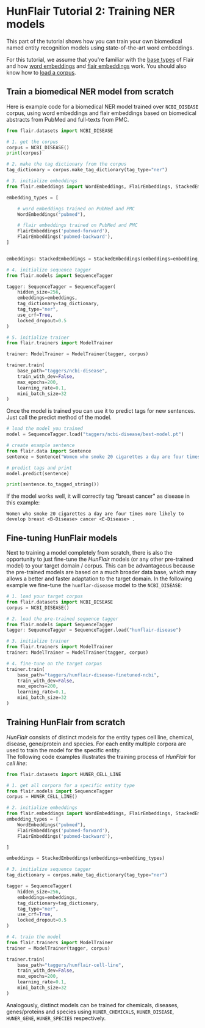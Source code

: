 # HunFlair Tutorial 2: Training NER models

This part of the tutorial shows how you can train your own biomedical named entity recognition models 
using state-of-the-art word embeddings.

For this tutorial, we assume that you're familiar with the [base types](/resources/docs/TUTORIAL_1_BASICS.md) of Flair
and how [word embeddings](/resources/docs/TUTORIAL_3_WORD_EMBEDDING.md) and 
[flair embeddings](/resources/docs/TUTORIAL_4_ELMO_BERT_FLAIR_EMBEDDING.md) work. 
You should also know how to [load a corpus](/resources/docs/TUTORIAL_6_CORPUS.md).

## Train a biomedical NER model from scratch
Here is example code for a biomedical NER model trained over `NCBI_DISEASE` corpus, using word embeddings 
and flair embeddings based on biomedical abstracts from PubMed and full-texts from PMC.
```python
from flair.datasets import NCBI_DISEASE

# 1. get the corpus
corpus = NCBI_DISEASE()
print(corpus)

# 2. make the tag dictionary from the corpus
tag_dictionary = corpus.make_tag_dictionary(tag_type="ner")

# 3. initialize embeddings
from flair.embeddings import WordEmbeddings, FlairEmbeddings, StackedEmbeddings

embedding_types = [

    # word embeddings trained on PubMed and PMC
    WordEmbeddings("pubmed"),

    # flair embeddings trained on PubMed and PMC
    FlairEmbeddings('pubmed-forward'),
    FlairEmbeddings('pubmed-backward'),
]


embeddings: StackedEmbeddings = StackedEmbeddings(embeddings=embedding_types)

# 4. initialize sequence tagger
from flair.models import SequenceTagger

tagger: SequenceTagger = SequenceTagger(
    hidden_size=256,
    embeddings=embeddings,
    tag_dictionary=tag_dictionary,
    tag_type="ner",
    use_crf=True,
    locked_dropout=0.5
)

# 5. initialize trainer
from flair.trainers import ModelTrainer

trainer: ModelTrainer = ModelTrainer(tagger, corpus)

trainer.train(
    base_path="taggers/ncbi-disease",
    train_with_dev=False,
    max_epochs=200,
    learning_rate=0.1,
    mini_batch_size=32
)
```
Once the model is trained you can use it to predict tags for new sentences. 
Just call the predict method of the model.
```python
# load the model you trained
model = SequenceTagger.load("taggers/ncbi-disease/best-model.pt")

# create example sentence
from flair.data import Sentence
sentence = Sentence("Women who smoke 20 cigarettes a day are four times more likely to develop breast cancer.")

# predict tags and print
model.predict(sentence)

print(sentence.to_tagged_string())
```
If the model works well, it will correctly tag "breast cancer" as disease in this example:
~~~
Women who smoke 20 cigarettes a day are four times more likely to develop breast <B-Disease> cancer <E-Disease> .
~~~

## Fine-tuning HunFlair models 
Next to training a model completely from scratch, there is also the opportunity to just fine-tune 
the *HunFlair* models (or any other pre-trained model) to your target domain / corpus. 
This can be advantageous because the pre-trained models are based on a much broader data base, 
which may allows a better and faster adaptation to the target domain. In the following example
we fine-tune the `hunflar-disease` model to the `NCBI_DISEASE`:   
```python
# 1. load your target corpus
from flair.datasets import NCBI_DISEASE
corpus = NCBI_DISEASE()

# 2. load the pre-trained sequence tagger
from flair.models import SequenceTagger
tagger: SequenceTagger = SequenceTagger.load("hunflair-disease")

# 3. initialize trainer
from flair.trainers import ModelTrainer
trainer: ModelTrainer = ModelTrainer(tagger, corpus)

# 4. fine-tune on the target corpus
trainer.train(
    base_path="taggers/hunflair-disease-finetuned-ncbi",
    train_with_dev=False,
    max_epochs=200,
    learning_rate=0.1,
    mini_batch_size=32
)
```
## Training HunFlair from scratch
*HunFlair* consists of distinct models for the entity types cell line, chemical, disease, gene/protein
and species. For each entity multiple corpora are used to train the model for the specific entity.   
The following code examples illustrates the training process of *HunFlair* for *cell line*:
```python
from flair.datasets import HUNER_CELL_LINE

# 1. get all corpora for a specific entity type
from flair.models import SequenceTagger
corpus = HUNER_CELL_LINE()

# 2. initialize embeddings
from flair.embeddings import WordEmbeddings, FlairEmbeddings, StackedEmbeddings
embedding_types = [
    WordEmbeddings("pubmed"),
    FlairEmbeddings('pubmed-forward'),
    FlairEmbeddings('pubmed-backward'),

]

embeddings = StackedEmbeddings(embeddings=embedding_types)

# 3. initialize sequence tagger
tag_dictionary = corpus.make_tag_dictionary(tag_type="ner")

tagger = SequenceTagger(
    hidden_size=256,
    embeddings=embeddings,
    tag_dictionary=tag_dictionary,
    tag_type="ner",
    use_crf=True,
    locked_dropout=0.5
)

# 4. train the model
from flair.trainers import ModelTrainer
trainer = ModelTrainer(tagger, corpus)

trainer.train(
    base_path="taggers/hunflair-cell-line", 
    train_with_dev=False, 
    max_epochs=200,
    learning_rate=0.1, 
    mini_batch_size=32
)
```
Analogously, distinct models can be trained for chemicals, diseases, genes/proteins and species using 
`HUNER_CHEMICALS`, `HUNER_DISEASE`, `HUNER_GENE`, `HUNER_SPECIES` respectively. 


